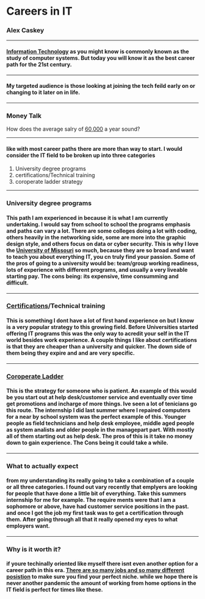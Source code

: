 # Careers in IT
### Alex Caskey
___
#### [Information Technology](https://en.wikipedia.org/wiki/Information_technology) as you might know is commonly known as the study of computer systems. But today you will know it as the best career path for the 21st century.
___
#### My targeted audience is those looking at joining the tech feild early on or changing to it later on in life.
___
### Money Talk
How does the average salry of [60,000](https://www.payscale.com/research/US/Job=Information_Technology_Specialist/Salary) a year sound?
___
#### like with most career paths there are more than way to start. I would consider the IT field to be broken up into __three categories__ 
1. University degree programs
2. certifications/Technical training
3. coroperate ladder strategy 
___
### University degree programs
#### This path I am experienced in because it is what I am currently undertaking. I would say from school to school the programs emphasis and paths can vary a lot. There are some colleges doing a lot with coding, others heavily in the networking side, some are more into the graphic design style, and others focus on data or cyber security. This is why I love the [University of Missouri](https://online.missouri.edu/degreeprograms/engineering/information-technology/bachelors/?mzon_source=adwords&mzon_medium=expanded+text&mzon_campaign=information+technology+bs&mzon_term=info+tech+bs&mzon_content=broad&mzon_campaign=general&mzon_source=adwords&mzon_medium=dynamic+search&gclid=CjwKCAjwkPX0BRBKEiwA7THxiOCLa-snnA1Km-V3Nzyw7Oh6JMb0V12-O4CrFjGOIrgrqm93gYG8TRoCyKgQAvD_BwE) so much, because they are so broad and want to teach you about everything IT, you cn truly find your passion. Some of the pros of going to a university would be: team/group working readiness, lots of experience with different programs, and usually a very liveable starting pay. The cons being: its expensive, time consumming and difficult.
___
### [Certifications](https://www.thebalancecareers.com/certifications-in-the-tech-industry-2071456)/Technical training
#### This is something I dont have a lot of first hand experience on but I know is a very popular strategy to this growing field. Before Universities started offering IT programs this was the only way to acredit your self in the IT world besides work experience. A couple things I like about certifications is that they are cheaper than a university and quicker. The down side of them being they expire and and are very specific.
___
### [Coroperate Ladder](https://www.investopedia.com/terms/c/corporate-ladder.asp)
#### This is the strategy for someone who is patient. An example of this would be you start out at help desk/customer service and eventually over time get promotions and incharge of more things. Ive seen a lot of tenicians go this route. The internship I did last summer where I repaired computers for a near by school system was the perfect example of this. Younger people as field technicians and help desk employee, middle aged people as system analists and older people in the managepart part. With mostly all of them starting out as help desk. The pros of this is it take no money down to gain experience. The Cons being it could take a while.
___
### What to actually expect
#### from my understanding its really going to take a combination of a couple or all three categories. I found out vary recently that emplyers are looking for people that have done a little bit of everything. Take this summers internship for me for example. The require ments were that I am a sophomore or above, have had customer service positions in the past. and once I got the job my first task was to get a certification through them. After going through all that it really opened my eyes to what employers want.
___
### Why is it worth it?
#### if youre techinally oriented like myself there isnt even another option for a career path in this era. [There are so many jobs and so many different posistion](https://thebestschools.org/careers/best-information-technology-jobs/) to make sure you find your perfect niche. while we hope there is never another pandemic the amount of working from home options in the IT field is perfect for times like these. 

